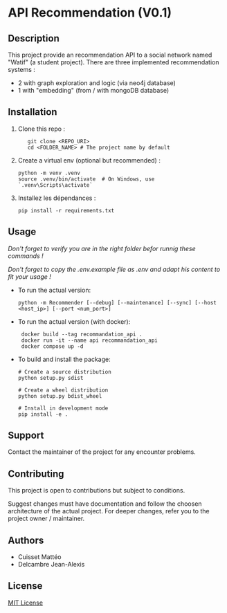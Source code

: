 # API Recommendation (V0.1)

## Description

This project provide an recommendation API to a social network named "Watif" (a student project). There are three implemented recommendation systems :

- 2 with graph exploration and logic (via neo4j database)
- 1 with "embedding" (from / with mongoDB  database)

## Installation

1. Clone this repo :

   ```shell
      git clone <REPO_URI>
      cd <FOLDER_NAME> # The project name by default
   ```
2. Create a virtual env (optional but recommended)  :

   ```shell
   python -m venv .venv
   source .venv/bin/activate  # On Windows, use `.venv\Scripts\activate`
   ```
3. Installez les dépendances :

   ```shell
   pip install -r requirements.txt
   ```

## Usage

*Don't forget to verify you are in the right folder befor runnig these commands !*

*Don't forget to copy the .env.example file as .env and adapt his content to fit your usage !*

- To run the actual version:

  ```shell
  python -m Recommender [--debug] [--maintenance] [--sync] [--host <host_ip>] [--port <num_port>]
  ```
- To run the actual version (with docker):

  ```shell
   docker build --tag recommandation_api .
   docker run -it --name api recommandation_api
   docker compose up -d
  ```
- To build and install the package:

  ```shell
  # Create a source distribution
  python setup.py sdist

  # Create a wheel distribution
  python setup.py bdist_wheel

  # Install in development mode
  pip install -e .
  ```

## Support

Contact the maintainer of the project for any encounter problems.

## Contributing

This project is open to contributions but subject to conditions.

Suggest changes must have documentation and follow the choosen architecture of the actual project. For deeper changes, refer you to the project owner / maintainer.

## Authors

- Cuisset Mattéo
- Delcambre Jean-Alexis

## License

[MIT License](./LICENSE)
